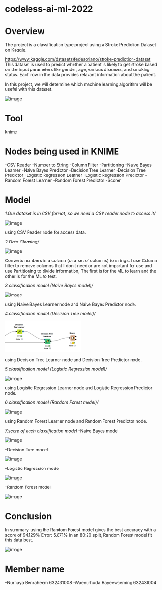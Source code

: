 # codeless-ai-ml-2022

# Overview
The project is a classification type project using a Stroke Prediction Dataset on Kaggle.

https://www.kaggle.com/datasets/fedesoriano/stroke-prediction-dataset
This dataset is used to predict whether a patient is likely to get stroke based on the input parameters like gender, age, various diseases, and smoking status. Each row in the data provides relavant information about the patient.

In this project, we will determine which machine learning algorithm will be useful with this dataset.
<p float="left">
 <img src="1.png" alt="image" width="50%"/> 
</p>

# Tool
knime

# Nodes being used in KNIME
-CSV Reader
-Number to String
-Column Filter 
-Partitioning
-Naive Bayes Learner
-Naive Bayes Predictor
-Decision Tree Learner
-Decision Tree Predictor
-Logistic Regression Learner
-Logistic Regression Predictor
-Random Forest Learner
-Random Forest Predictor
-Scorer 

# Model
*1.Our dataset is in CSV format, so we need a CSV reader node to access it/*
<p float="left">
 <img src="csv.png" alt="image" width="50%"/> 
</p>
using CSV Reader node for access data.

*2.Data Cleaning/*
<p float="left">
 <img src="2.png" alt="image" width="50%"/> 
</p>
Converts numbers in a column (or a set of columns) to strings. I use Column filter to remove columns that I don't need or are not important for use and use Partitioning to divide information, The first is for the ML to learn and the other is for the ML to test.

*3.classification model (Naive Bayes model)/*
<p float="left">
 <img src="3.png" alt="image" width="50%"/> 
</p>
using Naive Bayes Learner node and Naive Bayes Predictor node.

*4.classification model (Decision Tree model)/*
<p float="left">
 <img src="img/4.png" alt="image" width="50%"/> 
</p>
using Decision Tree Learner node and Decision Tree Predictor node.

*5.classification model (Logistic Regression model)/*
<p float="left">
 <img src="5.png" alt="image" width="50%"/> 
</p>
using Logistic Regression Learner node and Logistic Regression Predictor node.

*6.classification model (Random Forest model)/*
<p float="left">
 <img src="6.png" alt="image" width="50%"/> 
</p>
using Random Forest Learner node and Random Forest Predictor node.

*7.score of each classification model*
-Naive Bayes model
<p float="left">
 <img src="naive bayes.png" alt="image" width="50%"/> 
</p>
-Decision Tree model
<p float="left">
 <img src="decision tree.png" alt="image" width="50%"/> 
</p>
-Logistic Regression model
<p float="left">
 <img src="logistic.png" alt="image" width="50%"/> 
</p>
-Random Forest model
<p float="left">
 <img src="random.png" alt="image" width="50%"/> 
</p>

# Conclusion
In summary, using the Random Forest model gives the best accuracy with a score of 94.129% Error: 5.871% in an 80:20 split, Random Forest model fit this data best.
<p float="left">
 <img src="random.png" alt="image" width="50%"/> 
</p>

# Member name
-Nurhaya Benraheem 632431008
-Waenurhuda Hayeewaeming 632431004